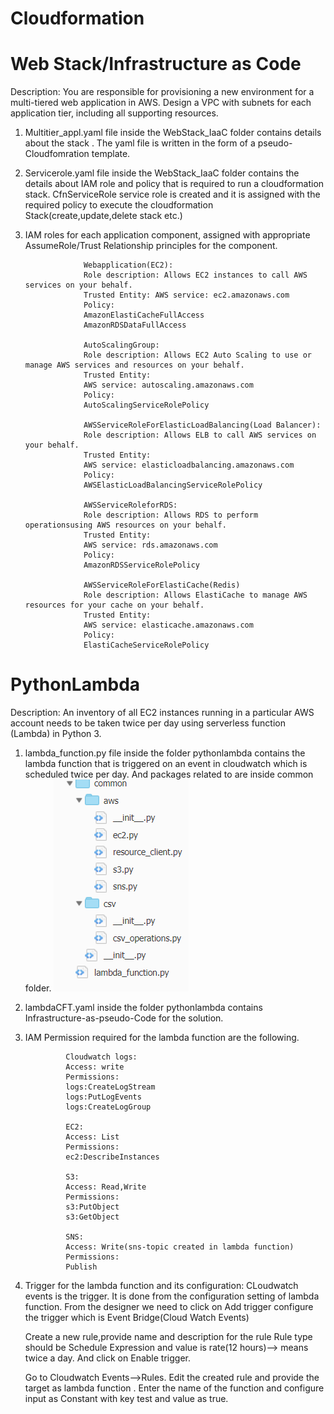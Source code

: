 # Cloudformation
# Web Stack/Infrastructure as Code
Description: You are responsible for provisioning a new environment for a multi-tiered web application
in AWS. Design a VPC with subnets for each application tier, including all supporting resources.

1. Multitier_appl.yaml file inside the WebStack_IaaC folder contains details about the stack .
The yaml file is written in the form of a pseudo-Cloudfomration template.

2. Servicerole.yaml file inside the WebStack_IaaC folder contains the details about IAM role and policy that is required to run
a cloudformation stack.
  CfnServiceRole service role is created and it is assigned with the required policy to execute the cloudformation Stack(create,update,delete stack etc.)
  
3. IAM roles for each application component, assigned with appropriate AssumeRole/Trust
Relationship principles for the component.


                    Webapplication(EC2):
                    Role description: Allows EC2 instances to call AWS services on your behalf.
                    Trusted Entity: AWS service: ec2.amazonaws.com
                    Policy:
                    AmazonElastiCacheFullAccess
                    AmazonRDSDataFullAccess

                    AutoScalingGroup:
                    Role description: Allows EC2 Auto Scaling to use or manage AWS services and resources on your behalf. 
                    Trusted Entity:
                    AWS service: autoscaling.amazonaws.com
                    Policy:
                    AutoScalingServiceRolePolicy

                    AWSServiceRoleForElasticLoadBalancing(Load Balancer):
                    Role description: Allows ELB to call AWS services on your behalf.
                    Trusted Entity:
                    AWS service: elasticloadbalancing.amazonaws.com
                    Policy:
                    AWSElasticLoadBalancingServiceRolePolicy 
                    
                    AWSServiceRoleforRDS:
                    Role description: Allows RDS to perform operationsusing AWS resources on your behalf.
                    Trusted Entity:
                    AWS service: rds.amazonaws.com
                    Policy:
                    AmazonRDSServiceRolePolicy

                    AWSServiceRoleForElastiCache(Redis)
                    Role description: Allows ElastiCache to manage AWS resources for your cache on your behalf.
                    Trusted Entity:
                    AWS service: elasticache.amazonaws.com
                    Policy:
                    ElastiCacheServiceRolePolicy

# PythonLambda
Description: An inventory of all EC2 instances running in a particular AWS account needs to be taken
twice per day using serverless function (Lambda) in Python 3.

1. lambda_function.py file inside the folder pythonlambda contains the lambda function that is triggered on an event in cloudwatch which is scheduled twice per day. And packages related to are inside common folder.
      ![alt text](https://github.com/priyanr25892/Cloudformation/blob/main/pythonlambda/package_layout.png?raw=true)
      
2. lambdaCFT.yaml inside the folder pythonlambda contains Infrastructure-as-pseudo-Code for the solution.

3. IAM Permission required for the lambda function are the following.

                Cloudwatch logs:
                Access: write
                Permissions:
                logs:CreateLogStream    
                logs:PutLogEvents
                logs:CreateLogGroup

                EC2:
                Access: List
                Permissions:
                ec2:DescribeInstances

                S3:
                Access: Read,Write
                Permissions:
                s3:PutObject
                s3:GetObject

                SNS:
                Access: Write(sns-topic created in lambda function)
                Permissions:
                Publish

4. Trigger for the lambda function and its configuration:
    CLoudwatch events is the trigger.
    It is done from the configuration setting of lambda function.
    From the designer we need to click on Add trigger
    configure the trigger which is Event Bridge(Cloud Watch Events)

    Create a new rule,provide name and description for the rule
    Rule type should be Schedule Expression
    and value is rate(12 hours)--> means twice a day.
    And click on Enable trigger.

    Go to Cloudwatch Events-->Rules. Edit the created rule and provide the target as lambda function .
    Enter the name of the function and configure input as Constant with key test and value as true.

